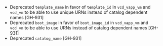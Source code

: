 * Deprecated `template_name` in favor of `template_id` in `vcd_vapp_vm` and `vcd_vm` to be able to use unique URNs instead
  of catalog dependent names [GH-931]
* Deprecated `boot_image` in favor of `boot_image_id` in `vcd_vapp_vm` and `vcd_vm` to be able to use URNs instead
  of catalog dependent names [GH-931]
* Deprecated `catalog_name` [GH-931]